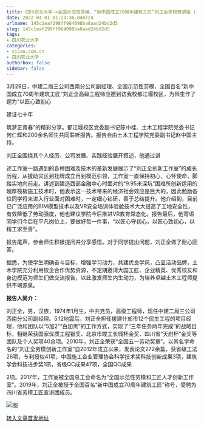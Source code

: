 ```yaml
---
title: 四川农业大学->全国示范性劳模、“新中国成立70周年建筑工匠”刘正全来校做讲座 | sicau.com.cn
date: 2022-04-01 01:23:36.840724
urlname: 145c1eaf298ff964098ba8aad24bd2d5
slug: 145c1eaf298ff964098ba8aad24bd2d5
tags: 
- 四川农业大学
categories:
- sicau.com.cn
- 四川农业大学
authorbox: false
sidebar: false
---
```

3月29日，中建二局三公司西南分公司副经理、全国示范性劳模、全国百名“新中国成立70周年建筑工匠”刘正全高级工程师应邀到访我校都江堰校区，为师生作了题为“以匠心致初心

建证七十年

筑梦正青春”的精彩分享。都江堰校区党委副书记陈中桂、土木工程学院党委书记何仁辉和200余名师生共同聆听报告。报告会由土木工程学院党委副书记赵中国主持。  

刘正全围绕其个人经历、公司发展、实践经验展开叙述，他通过讲
<!--more-->
述工作室一路遇到的各种困难及技术的革新发展展示了“刘正全创新工作室”的成长历程，从援助灾区到挂牌成立再到模范引领，工作室一直保持初心，心怀使命，脚踏实地向前走。讲述到建造西部金融中心时面对的“9.95米深坑”困难所创新运用的超厚筏板施工技术时，他表示这一技术带来的经济社会效应是巨大的，因此勉励各位同学将来进入行业面对困难时，一定细心钻研，善于总结提升。他介绍到，目前已广泛应用的BIM模型技术以及VR安全培训体验舱技术大大提高了工地安全性，有效降低了劳动强度，他也建议学院今后推进VR教育常态化。报告最后，他寄语同学们今后在平凡岗位上，要做好每一件事，“以匠心守初心，以匠心致初心，以精工求至善”。

报告尾声，参会师生积极提问并分享感悟。对于同学提出问题，刘正全做了耐心回答。

据悉，为使学生明确奋斗目标，增强学习动力，共建优良学风，凸显活动品牌，土木学院充分利用校企合作优势资源，不定期邀请大国工匠、企业精英、优秀校友和身边模范为师生们做交流报告，以此激发师生内生动力，为培养卓越土木工程师提供不竭源泉。

**报告人简介：**

刘正全，男，汉族，1974年1月生，中共党员，高级工程师，现任中建二局三公司西南分公司副经理。5.12地震后，刘正全担任援建什邡市12个民生工程的项目经理，他和团队以“5加2”“白加黑”的工作方式，实现了“三年任务两年完成”的战略目标，相继荣获国家优质工程银奖、北京市竣工长城杯金奖、四川省“天府杯”金奖等团队及个人奖项40余项。2010年，刘正全荣获“全国五一劳动奖章”。以其名字命名的“刘正全劳模创新工作室”自2012年成立以来，发表论文272余篇，获省级工法26项，专利授权41项，中国施工企业管理协会科学技术奖科技创新成果3项，建筑学会科技进步奖1项，省级QC成果47项，全国QC成果

2项。2017年，工作室被全国总工会命名为“全国示范性劳模和工匠人才创新工作室”。2019年，刘正全被授予全国百名“新中国成立70周年建筑工匠”称号，受聘为四川省劳模工匠宣讲团成员。

![图](https://news.sicau.edu.cn/__local/3/26/DA/A7333A46593AFB8B5542D7EC839_55FD4BB9_CA57A.png)

[转入文章首发地址](https://news.sicau.edu.cn/info/1078/67154.htm)